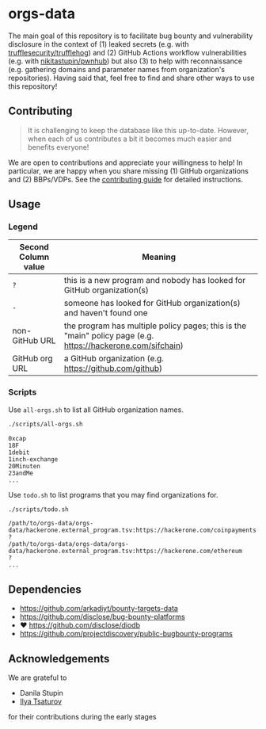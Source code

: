 # orgs-data


The main goal of this repository is to facilitate bug bounty and vulnerability disclosure in the context of (1) leaked secrets (e.g. with [trufflesecurity/trufflehog](https://github.com/trufflesecurity/trufflehog)) and (2) GitHub Actions workflow vulnerabilities (e.g. with [nikitastupin/pwnhub](https://github.com/nikitastupin/pwnhub)) but also (3) to help with reconnaissance (e.g. gathering domains and parameter names from organization's repositories). Having said that, feel free to find and share other ways to use this repository!

## Contributing

> It is challenging to keep the database like this up-to-date. However, when each of us contributes a bit it becomes much easier and benefits everyone!

We are open to contributions and appreciate your willingness to help! In particular, we are happy when you share missing (1) GitHub organizations and (2) BBPs/VDPs. See the [contributing guide](CONTRIBUTING.md) for detailed instructions.

## Usage

### Legend

| Second Column value | Meaning |
| --- | --- |
| `?` | this is a new program and nobody has looked for GitHub organization(s) |
| `-` | someone has looked for GitHub organization(s) and haven't found one |
| non-GitHub URL | the program has multiple policy pages; this is the "main" policy page (e.g. https://hackerone.com/sifchain) |
| GitHub org URL | a GitHub organization (e.g. https://github.com/github) |

### Scripts

Use `all-orgs.sh` to list all GitHub organization names.

```bash
./scripts/all-orgs.sh
```

```
0xcap
18F
1debit
1inch-exchange
20Minuten
23andMe
...
```

Use `todo.sh` to list programs that you may find organizations for.

```bash
./scripts/todo.sh
```

```
/path/to/orgs-data/orgs-data/hackerone.external_program.tsv:https://hackerone.com/coinpayments	?
/path/to/orgs-data/orgs-data/orgs-data/hackerone.external_program.tsv:https://hackerone.com/ethereum	?
...
```

## Dependencies

- https://github.com/arkadiyt/bounty-targets-data
- https://github.com/disclose/bug-bounty-platforms
- :heart: https://github.com/disclose/diodb
- https://github.com/projectdiscovery/public-bugbounty-programs

## Acknowledgements

We are grateful to

- Danila Stupin
- [Ilya Tsaturov](https://twitter.com/itsaturov)

for their contributions during the early stages
